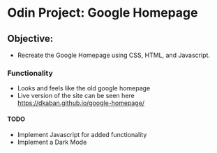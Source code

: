 # Odin Project: Google Homepage

## Objective:
- Recreate the Google Homepage using CSS, HTML, and Javascript.

### Functionality
- Looks and feels like the old google homepage
- Live version of the site can be seen here https://dkaban.github.io/google-homepage/

#### TODO
- Implement Javascript for added functionality
- Implement a Dark Mode
